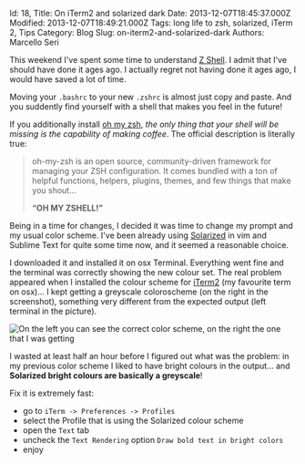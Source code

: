 Id: 18,
Title: On iTerm2 and  solarized dark
Date: 2013-12-07T18:45:37.000Z
Modified: 2013-12-07T18:49:21.000Z
Tags: long life to zsh, solarized, iTerm 2, Tips
Category: Blog
Slug: on-iterm2-and-solarized-dark
Authors: Marcello Seri

This weekend I've spent some time to understand [Z Shell](http://en.wikipedia.org/wiki/Z_shell). I admit that I've should have done it ages ago. I actually regret not having done it ages ago, I would have saved a lot of time.

Moving your `.bashrc` to your new `.zshrc` is almost just copy and paste. And you suddently find yourself with a shell that makes you feel in the future!

If you additionally install [oh my zsh](https://github.com/robbyrussell/oh-my-zsh), _the only thing that your shell will be missing is the capability of making coffee_. The official description is literally true:

>  oh-my-zsh is an open source, community-driven framework for managing your ZSH configuration. It comes bundled with a ton of helpful functions, helpers, plugins, themes, and few things that make you shout…
>
> **“OH MY ZSHELL!”**

Being in a time for changes, I decided it was time to change my prompt and my usual color scheme. I've been already using [Solarized](http://ethanschoonover.com/solarized) in vim and Sublime Text for quite some time now, and it seemed a reasonable choice.

I downloaded it and installed it on osx Terminal. Everything went fine and the terminal was correctly showing the new colour set. The real problem appeared when I installed the colour scheme for [iTerm2](http://www.iterm2.com/) (my favourite term on osx)... I kept getting a greyscale coloroscheme (on the right in the screenshot), something very different from the expected output (left terminal in the picture). 

![On the left you can see the correct color scheme, on the right the one that I was getting](/images/18-term.png)

I wasted at least half an hour before I figured out what was the problem: in my previous color scheme I liked to have bright colours in the output... and **Solarized bright colours are basically a greyscale**!

Fix it is extremely fast:

* go to `iTerm -> Preferences -> Profiles`
* select the Profile that is using the Solarized colour scheme
* open the `Text` tab
* uncheck the `Text Rendering` option `Draw bold text in bright colors`
* enjoy

